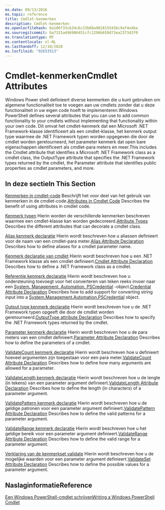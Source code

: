 ```yaml
---
ms.date: 09/13/2016
ms.topic: reference
title: Cmdlet-kenmerken
description: Cmdlet-kenmerken
ms.openlocfilehash: 6a106f33cb34c6c33b88a981815543bc9af4e4ba
ms.sourcegitcommit: ba7315a496986451cfc1296b659d73ea2373d3f0
ms.translationtype: MT
ms.contentlocale: nl-NL
ms.lasthandoff: 12/10/2020
ms.locfileid: "92653513"
---
```

# <a name="cmdlet-attributes"></a><span data-ttu-id="b6c97-103">Cmdlet-kenmerken</span><span class="sxs-lookup"><span data-stu-id="b6c97-103">Cmdlet Attributes</span></span>

<span data-ttu-id="b6c97-104">Windows Power shell definieert diverse kenmerken die u kunt gebruiken om algemene functionaliteit toe te voegen aan uw cmdlets zonder dat u deze functionaliteit in uw eigen code hoeft te implementeren.</span><span class="sxs-lookup"><span data-stu-id="b6c97-104">Windows PowerShell defines several attributes that you can use to add common functionality to your cmdlets without implementing that functionality within your own code.</span></span> <span data-ttu-id="b6c97-105">Dit omvat het cmdlet-kenmerk dat een Microsoft .NET Framework-klasse identificeert als een cmdlet-klasse, het kenmerk output type waarmee de .NET Framework typen worden opgegeven die door de cmdlet worden geretourneerd, het parameter kenmerk dat open bare eigenschappen identificeert als cmdlet-para meters en meer.</span><span class="sxs-lookup"><span data-stu-id="b6c97-105">This includes the Cmdlet attribute that identifies a Microsoft .NET Framework class as a cmdlet class, the OutputType attribute that specifies the .NET Framework types returned by the cmdlet, the Parameter attribute that identifies public properties as cmdlet parameters, and more.</span></span>

## <a name="in-this-section"></a><span data-ttu-id="b6c97-106">In deze sectie</span><span class="sxs-lookup"><span data-stu-id="b6c97-106">In This Section</span></span>

<span data-ttu-id="b6c97-107">[Kenmerken in cmdlet-code](./attributes-in-cmdlet-code.md) Beschrijft het voor deel van het gebruik van kenmerken in de cmdlet-code.</span><span class="sxs-lookup"><span data-stu-id="b6c97-107">[Attributes in Cmdlet Code](./attributes-in-cmdlet-code.md) Describes the benefit of using attributes in cmdlet code.</span></span>

<span data-ttu-id="b6c97-108">[Kenmerk typen](./attribute-types.md) Hierin worden de verschillende kenmerken beschreven waarmee een cmdlet-klasse kan worden gedecoreerd.</span><span class="sxs-lookup"><span data-stu-id="b6c97-108">[Attribute Types](./attribute-types.md) Describes the different attributes that can decorate a cmdlet class.</span></span>

<span data-ttu-id="b6c97-109">[Alias kenmerk declaratie](./alias-attribute-declaration.md) Hierin wordt beschreven hoe u aliassen definieert voor de naam van een cmdlet-para meter.</span><span class="sxs-lookup"><span data-stu-id="b6c97-109">[Alias Attribute Declaration](./alias-attribute-declaration.md) Describes how to define aliases for a cmdlet parameter name.</span></span>

<span data-ttu-id="b6c97-110">[Kenmerk declaratie van cmdlet](./cmdlet-attribute-declaration.md) Hierin wordt beschreven hoe u een .NET Framework klasse als een cmdlet definieert.</span><span class="sxs-lookup"><span data-stu-id="b6c97-110">[Cmdlet Attribute Declaration](./cmdlet-attribute-declaration.md) Describes how to define a .NET Framework class as a cmdlet.</span></span>

<span data-ttu-id="b6c97-111">[Referentie kenmerk declaratie](./credential-attribute-declaration.md) Hierin wordt beschreven hoe u ondersteuning toevoegt voor het converteren van teken reeks invoer naar een [System. Management. Automation. PSCredential](/dotnet/api/System.Management.Automation.PSCredential) -object.</span><span class="sxs-lookup"><span data-stu-id="b6c97-111">[Credential Attribute Declaration](./credential-attribute-declaration.md) Describes how to add support for converting string input into a [System.Management.Automation.PSCredential](/dotnet/api/System.Management.Automation.PSCredential) object.</span></span>

<span data-ttu-id="b6c97-112">[Output type kenmerk declaratie](./outputtype-attribute-declaration.md) Hierin wordt beschreven hoe u de .NET Framework typen opgeeft die door de cmdlet worden geretourneerd.</span><span class="sxs-lookup"><span data-stu-id="b6c97-112">[OutputType attribute Declaration](./outputtype-attribute-declaration.md) Describes how to specify the .NET Framework types returned by the cmdlet.</span></span>

<span data-ttu-id="b6c97-113">[Parameter kenmerk declaratie](./parameter-attribute-declaration.md) Hierin wordt beschreven hoe u de para meters van een cmdlet definieert.</span><span class="sxs-lookup"><span data-stu-id="b6c97-113">[Parameter Attribute Declaration](./parameter-attribute-declaration.md) Describes how to define the parameters of a cmdlet.</span></span>

<span data-ttu-id="b6c97-114">[ValidateCount kenmerk declaratie](./validatecount-attribute-declaration.md) Hierin wordt beschreven hoe u definieert hoeveel argumenten zijn toegestaan voor een para meter.</span><span class="sxs-lookup"><span data-stu-id="b6c97-114">[ValidateCount Attribute Declaration](./validatecount-attribute-declaration.md) Describes how to define how many arguments are allowed for a parameter.</span></span>

<span data-ttu-id="b6c97-115">[ValidateLength kenmerk declaratie](./validatelength-attribute-declaration.md) Hierin wordt beschreven hoe u de lengte (in tekens) van een parameter argument definieert.</span><span class="sxs-lookup"><span data-stu-id="b6c97-115">[ValidateLength Attribute Declaration](./validatelength-attribute-declaration.md) Describes how to define the length (in characters) of a parameter argument.</span></span>

<span data-ttu-id="b6c97-116">[ValidatePattern kenmerk declaratie](./validatepattern-attribute-declaration.md) Hierin wordt beschreven hoe u de geldige patronen voor een parameter argument definieert.</span><span class="sxs-lookup"><span data-stu-id="b6c97-116">[ValidatePattern Attribute Declaration](./validatepattern-attribute-declaration.md) Describes how to define the valid patterns for a parameter argument.</span></span>

<span data-ttu-id="b6c97-117">[ValidateRange kenmerk declaratie](./validaterange-attribute-declaration.md) Hierin wordt beschreven hoe u het geldige bereik voor een parameter argument definieert.</span><span class="sxs-lookup"><span data-stu-id="b6c97-117">[ValidateRange Attribute Declaration](./validaterange-attribute-declaration.md) Describes how to define the valid range for a parameter argument.</span></span>

<span data-ttu-id="b6c97-118">[Verklaring van de kenmerkset validate](./validateset-attribute-declaration.md) Hierin wordt beschreven hoe u de mogelijke waarden voor een parameter argument definieert.</span><span class="sxs-lookup"><span data-stu-id="b6c97-118">[ValidateSet Attribute Declaration](./validateset-attribute-declaration.md) Describes how to define the possible values for a parameter argument.</span></span>

## <a name="reference"></a><span data-ttu-id="b6c97-119">Naslaginformatie</span><span class="sxs-lookup"><span data-stu-id="b6c97-119">Reference</span></span>

[<span data-ttu-id="b6c97-120">Een Windows PowerShell-cmdlet schrijven</span><span class="sxs-lookup"><span data-stu-id="b6c97-120">Writing a Windows PowerShell Cmdlet</span></span>](./writing-a-windows-powershell-cmdlet.md)
